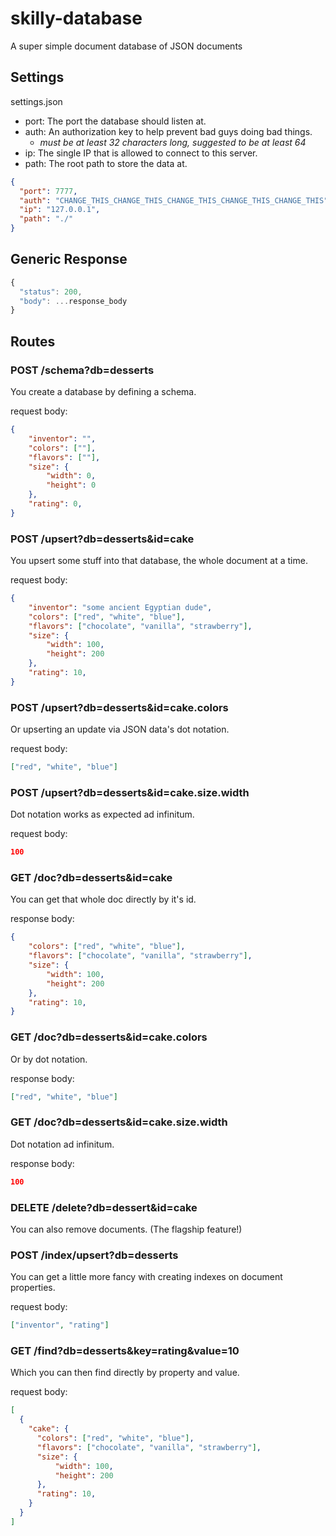 # skilly-database

A super simple document database of JSON documents

## Settings

settings.json

- port: The port the database should listen at.
- auth: An authorization key to help prevent bad guys doing bad things.
  - *must be at least 32 characters long, suggested to be at least 64*
- ip: The single IP that is allowed to connect to this server.
- path: The root path to store the data at.

``` json
{
  "port": 7777,
  "auth": "CHANGE_THIS_CHANGE_THIS_CHANGE_THIS_CHANGE_THIS_CHANGE_THIS",
  "ip": "127.0.0.1",
  "path": "./"
}
```

## Generic Response

```js
{
  "status": 200,
  "body": ...response_body
}
```

## Routes

### POST /schema?db=desserts

You create a database by defining a schema.

request body:

``` json
{
    "inventor": "",
    "colors": [""],
    "flavors": [""],
    "size": {
        "width": 0,
        "height": 0
    },
    "rating": 0,
}
```

### POST /upsert?db=desserts&id=cake

You upsert some stuff into that database, the whole document at a time.

request body:

``` json
{
    "inventor": "some ancient Egyptian dude",
    "colors": ["red", "white", "blue"],
    "flavors": ["chocolate", "vanilla", "strawberry"],
    "size": {
        "width": 100,
        "height": 200
    },
    "rating": 10,
}
```

### POST /upsert?db=desserts&id=cake.colors

Or upserting an update via JSON data's dot notation.

request body:

``` json
["red", "white", "blue"]
```

### POST /upsert?db=desserts&id=cake.size.width

Dot notation works as expected ad infinitum.

request body:

``` json
100
```

### GET /doc?db=desserts&id=cake

You can get that whole doc directly by it's id.

response body:

``` json
{
    "colors": ["red", "white", "blue"],
    "flavors": ["chocolate", "vanilla", "strawberry"],
    "size": {
        "width": 100,
        "height": 200
    },
    "rating": 10,
}
```

### GET /doc?db=desserts&id=cake.colors

Or by dot notation.

response body:

``` json
["red", "white", "blue"]
```

### GET /doc?db=desserts&id=cake.size.width

Dot notation ad infinitum.

response body:

``` json
100
```

### DELETE /delete?db=dessert&id=cake

You can also remove documents. (The flagship feature!)

### POST /index/upsert?db=desserts

You can get a little more fancy with creating indexes on document properties.

request body:

``` json
["inventor", "rating"]
```

### GET /find?db=desserts&key=rating&value=10

Which you can then find directly by property and value.

request body:

``` json
[
  {
    "cake": {
      "colors": ["red", "white", "blue"],
      "flavors": ["chocolate", "vanilla", "strawberry"],
      "size": {
          "width": 100,
          "height": 200
      },
      "rating": 10,
    }
  }
]
```
